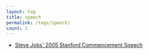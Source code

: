 ```yaml
---
layout: tag
title: speech
permalink: /tags/speech/
count: 1
---
```


- [Steve Jobs' 2005 Stanford Commencement Speech](https://jeffreytse.net/misc/2023/06/06/steve-jobs-2005-stanford-commencement-speech.html)
